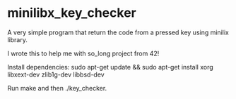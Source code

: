 # minilibx_key_checker
A very simple program that return the code from a pressed key using minilix library.

I wrote this to help me with so_long project from 42!

Install dependencies:
sudo apt-get update && sudo apt-get install xorg libxext-dev zlib1g-dev libbsd-dev

Run make and then ./key_checker.
